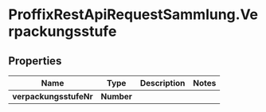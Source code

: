 # ProffixRestApiRequestSammlung.Verpackungsstufe

## Properties
Name | Type | Description | Notes
------------ | ------------- | ------------- | -------------
**verpackungsstufeNr** | **Number** |  | 


